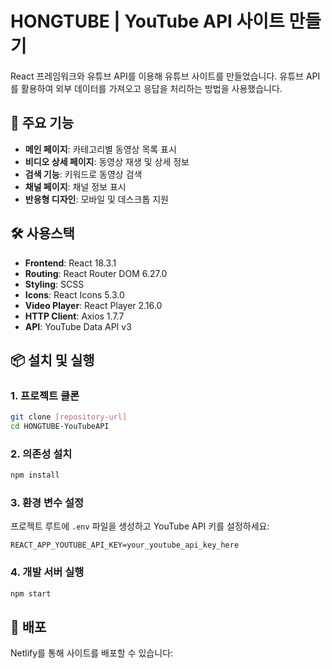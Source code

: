 # HONGTUBE | YouTube API 사이트 만들기

React 프레임워크와 유튜브 API를 이용해 유튜브 사이트를 만들었습니다. 유튜브 API를 활용하여 외부 데이터를 가져오고 응답을 처리하는 방법을 사용했습니다.

## 🚀 주요 기능

- **메인 페이지**: 카테고리별 동영상 목록 표시
- **비디오 상세 페이지**: 동영상 재생 및 상세 정보
- **검색 기능**: 키워드로 동영상 검색
- **채널 페이지**: 채널 정보 표시
- **반응형 디자인**: 모바일 및 데스크톱 지원

## 🛠 사용스택

- **Frontend**: React 18.3.1
- **Routing**: React Router DOM 6.27.0
- **Styling**: SCSS
- **Icons**: React Icons 5.3.0
- **Video Player**: React Player 2.16.0
- **HTTP Client**: Axios 1.7.7
- **API**: YouTube Data API v3

## 📦 설치 및 실행

### 1. 프로젝트 클론
```bash
git clone [repository-url]
cd HONGTUBE-YouTubeAPI
```

### 2. 의존성 설치
```bash
npm install
```

### 3. 환경 변수 설정
프로젝트 루트에 `.env` 파일을 생성하고 YouTube API 키를 설정하세요:

```env
REACT_APP_YOUTUBE_API_KEY=your_youtube_api_key_here
```

### 4. 개발 서버 실행
```bash
npm start
```

## 🚀 배포

Netlify를 통해 사이트를 배포할 수 있습니다:

